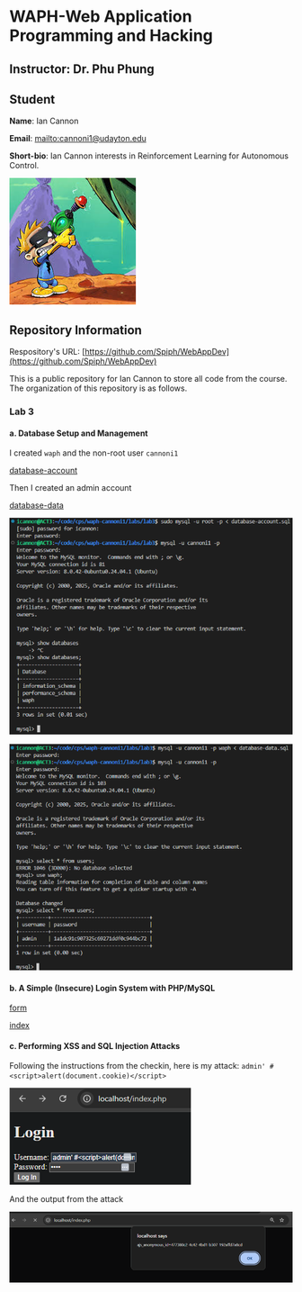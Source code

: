 # WAPH-Web Application Programming and Hacking

## Instructor: Dr. Phu Phung

## Student

**Name**: Ian Cannon

**Email**: [mailto:cannoni1@udayton.edu](cannoni1@udayton.edu)

**Short-bio**: Ian Cannon interests in Reinforcement Learning for Autonomous Control. 

![Ian's headshot](../../images/headshot.jpg)

## Repository Information

Respository's URL: [https://github.com/Spiph/WebAppDev](https://github.com/Spiph/WebAppDev)

This is a public repository for Ian Cannon to store all code from the course. The organization of this repository is as follows.

### Lab 3

#### a. Database Setup and Management 

I created `waph` and the non-root user `cannoni1`

[database-account](database-account.sql)

Then I created an admin account

[database-data](database-data.sql)

![Here is the output](image-1.png)

![And here is more output](image-2.png)


#### b. A Simple (Insecure) Login System with PHP/MySQL

[form](form.php) 

[index](index.php)

#### c. Performing XSS and SQL Injection Attacks

Following the instructions from the checkin, here is my attack: `admin' #<script>alert(document.cookie)</script>`

![scripting attack](<Screenshot 2025-06-29 190028.png>)

And the output from the attack

![Attacked!](<Screenshot 2025-06-29 190012.png>)